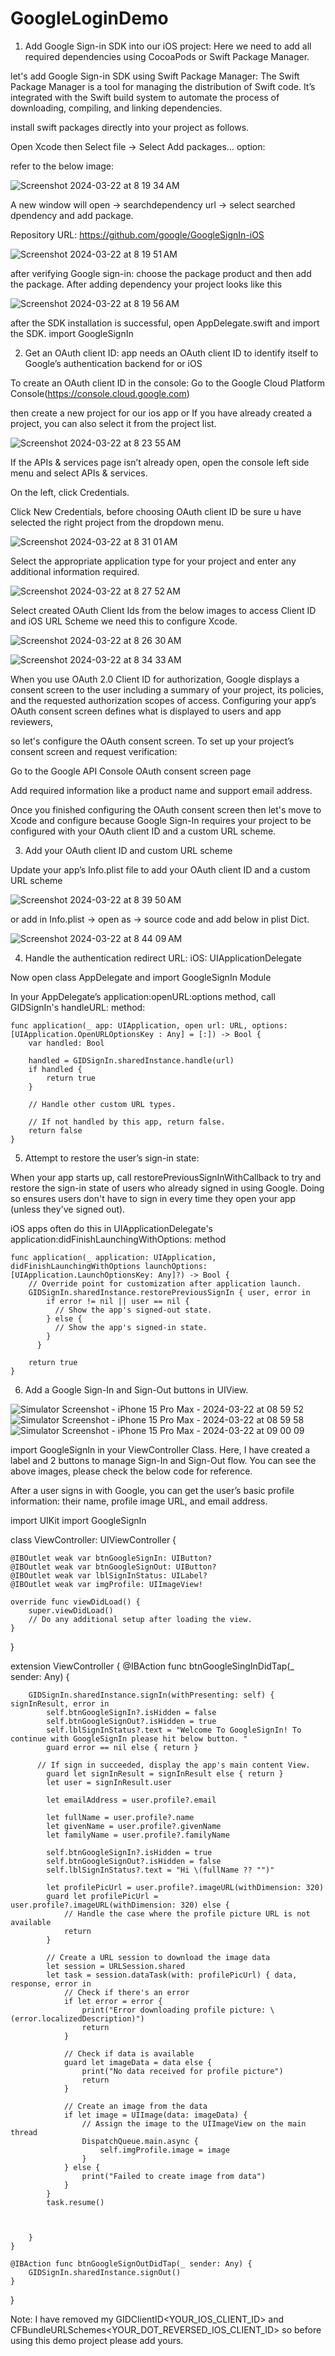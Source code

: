 # GoogleLoginDemo

1. Add Google Sign-in SDK into our iOS project:
Here we need to add all required dependencies using CocoaPods or Swift Package Manager.

let's add Google Sign-in SDK using Swift Package Manager: 
The Swift Package Manager is a tool for managing the distribution of Swift code. It’s integrated with the Swift build system to automate the process of downloading, compiling, and linking dependencies.

install swift packages directly into your project as follows.

Open Xcode then Select file → Select Add packages… option:

refer to the below image:

![Screenshot 2024-03-22 at 8 19 34 AM](https://github.com/KalpeshKalsariya/GoogleLoginDemo/assets/38584779/8b23ff41-362c-4479-88f8-209d9118606f)

A new window will open → searchdependency url → select searched dpendency and add package.

Repository URL: https://github.com/google/GoogleSignIn-iOS

![Screenshot 2024-03-22 at 8 19 51 AM](https://github.com/KalpeshKalsariya/GoogleLoginDemo/assets/38584779/8c83c942-92f9-49b4-b1be-81a30e727e9d)

after verifying Google sign-in: choose the package product and then add the package. After adding dependency your project looks like this

![Screenshot 2024-03-22 at 8 19 56 AM](https://github.com/KalpeshKalsariya/GoogleLoginDemo/assets/38584779/98132d1c-1fa0-4e41-b4fb-94aba86ba27c)

after the SDK installation is successful, open AppDelegate.swift and import the SDK. import GoogleSignIn

2. Get an OAuth client ID: app needs an OAuth client ID to identify itself to Google’s authentication backend for or iOS

To create an OAuth client ID in the console: Go to the Google Cloud Platform Console(https://console.cloud.google.com)

then create a new project for our ios app or If you have already created a project, you can also select it from the project list.

![Screenshot 2024-03-22 at 8 23 55 AM](https://github.com/KalpeshKalsariya/GoogleLoginDemo/assets/38584779/087f5857-7195-4fbd-8e61-6aec32f751ae)

If the APIs & services page isn’t already open, open the console left side menu and select APIs & services.

On the left, click Credentials.

Click New Credentials, before choosing OAuth client ID be sure u have selected the right project from the dropdown menu.

![Screenshot 2024-03-22 at 8 31 01 AM](https://github.com/KalpeshKalsariya/GoogleLoginDemo/assets/38584779/b43e1d02-371b-464b-8381-628ba472456f)

Select the appropriate application type for your project and enter any additional information required.

![Screenshot 2024-03-22 at 8 27 52 AM](https://github.com/KalpeshKalsariya/GoogleLoginDemo/assets/38584779/f7524857-1e78-404f-9bd3-90a028b45e33)

Select created OAuth Client Ids from the below images to access Client ID and iOS URL Scheme we need this to configure Xcode.

![Screenshot 2024-03-22 at 8 26 30 AM](https://github.com/KalpeshKalsariya/GoogleLoginDemo/assets/38584779/f77f8ebb-6ee8-4e49-82c7-b9d696982ae0)

![Screenshot 2024-03-22 at 8 34 33 AM](https://github.com/KalpeshKalsariya/GoogleLoginDemo/assets/38584779/06288016-9bb1-4252-8fc8-7ae7e68b3b98)

When you use OAuth 2.0 Client ID for authorization, Google displays a consent screen to the user including a summary of your project, its policies, and the requested authorization scopes of access. Configuring your app’s OAuth consent screen defines what is displayed to users and app reviewers,

so let's configure the OAuth consent screen. To set up your project’s consent screen and request verification:

Go to the Google API Console OAuth consent screen page

Add required information like a product name and support email address.

Once you finished configuring the OAuth consent screen then let's move to Xcode and configure because Google Sign-In requires your project to be configured with your OAuth client ID and a custom URL scheme.

3. Add your OAuth client ID and custom URL scheme

Update your app’s Info.plist file to add your OAuth client ID and a custom URL scheme

![Screenshot 2024-03-22 at 8 39 50 AM](https://github.com/KalpeshKalsariya/GoogleLoginDemo/assets/38584779/ae8164b9-dd42-4d9e-849a-825eecbf0397)

or add in Info.plist → open as → source code and add below in plist Dict.

![Screenshot 2024-03-22 at 8 44 09 AM](https://github.com/KalpeshKalsariya/GoogleLoginDemo/assets/38584779/cfae121a-9959-47d9-8cd5-534ff391adab)

4. Handle the authentication redirect URL: iOS: UIApplicationDelegate

Now open class AppDelegate and import GoogleSignIn Module

In your AppDelegate’s application:openURL:options method, call GIDSignIn's handleURL: method:



    func application(_ app: UIApplication, open url: URL, options: [UIApplication.OpenURLOptionsKey : Any] = [:]) -> Bool {
        var handled: Bool
        
        handled = GIDSignIn.sharedInstance.handle(url)
        if handled {
            return true
        }
        
        // Handle other custom URL types.
        
        // If not handled by this app, return false.
        return false
    }

5. Attempt to restore the user’s sign-in state:

When your app starts up, call restorePreviousSignInWithCallback to try and restore the sign-in state of users who already signed in using Google. Doing so ensures users don't have to sign in every time they open your app (unless they've signed out).

iOS apps often do this in UIApplicationDelegate's application:didFinishLaunchingWithOptions: method


    func application(_ application: UIApplication, didFinishLaunchingWithOptions launchOptions: [UIApplication.LaunchOptionsKey: Any]?) -> Bool {
        // Override point for customization after application launch.
        GIDSignIn.sharedInstance.restorePreviousSignIn { user, error in
            if error != nil || user == nil {
              // Show the app's signed-out state.
            } else {
              // Show the app's signed-in state.
            }
          }
        
        return true
    }


6. Add a Google Sign-In and Sign-Out buttons in UIView.

![Simulator Screenshot - iPhone 15 Pro Max - 2024-03-22 at 08 59 52](https://github.com/KalpeshKalsariya/GoogleLoginDemo/assets/38584779/2954a0cc-5fcc-4635-b89d-38df8a974cfd)
![Simulator Screenshot - iPhone 15 Pro Max - 2024-03-22 at 08 59 58](https://github.com/KalpeshKalsariya/GoogleLoginDemo/assets/38584779/cb257296-d190-428a-abb6-fb27919d535f)
![Simulator Screenshot - iPhone 15 Pro Max - 2024-03-22 at 09 00 09](https://github.com/KalpeshKalsariya/GoogleLoginDemo/assets/38584779/1c3ed0ca-8f86-44bd-aac5-5b81f98ecc8a)

import GoogleSignIn in your ViewController Class. Here, I have created a label and 2 buttons to manage Sign-In and Sign-Out flow. You can see the above images, please check the below code for reference.

After a user signs in with Google, you can get the user’s basic profile information: their name, profile image URL, and email address.



import UIKit
import GoogleSignIn

class ViewController: UIViewController {

    @IBOutlet weak var btnGoogleSignIn: UIButton?
    @IBOutlet weak var btnGoogleSignOut: UIButton?
    @IBOutlet weak var lblSignInStatus: UILabel?
    @IBOutlet weak var imgProfile: UIImageView!
    
    override func viewDidLoad() {
        super.viewDidLoad()        
        // Do any additional setup after loading the view.
    }


}

extension ViewController {
    @IBAction func btnGoogleSingInDidTap(_ sender: Any) {
        
        GIDSignIn.sharedInstance.signIn(withPresenting: self) { signInResult, error in
            self.btnGoogleSignIn?.isHidden = false
            self.btnGoogleSignOut?.isHidden = true
            self.lblSignInStatus?.text = "Welcome To GoogleSignIn! To continue with GoogleSignIn please hit below button. "
            guard error == nil else { return }

          // If sign in succeeded, display the app's main content View.
            guard let signInResult = signInResult else { return }
            let user = signInResult.user

            let emailAddress = user.profile?.email

            let fullName = user.profile?.name
            let givenName = user.profile?.givenName
            let familyName = user.profile?.familyName
            
            self.btnGoogleSignIn?.isHidden = true
            self.btnGoogleSignOut?.isHidden = false
            self.lblSignInStatus?.text = "Hi \(fullName ?? "")"
            
            let profilePicUrl = user.profile?.imageURL(withDimension: 320)
            guard let profilePicUrl = user.profile?.imageURL(withDimension: 320) else {
                // Handle the case where the profile picture URL is not available
                return
            }

            // Create a URL session to download the image data
            let session = URLSession.shared
            let task = session.dataTask(with: profilePicUrl) { data, response, error in
                // Check if there's an error
                if let error = error {
                    print("Error downloading profile picture: \(error.localizedDescription)")
                    return
                }

                // Check if data is available
                guard let imageData = data else {
                    print("No data received for profile picture")
                    return
                }

                // Create an image from the data
                if let image = UIImage(data: imageData) {
                    // Assign the image to the UIImageView on the main thread
                    DispatchQueue.main.async {
                        self.imgProfile.image = image
                    }
                } else {
                    print("Failed to create image from data")
                }
            }
            task.resume()
            
            
             
        }
    }
    
    @IBAction func btnGoogleSignOutDidTap(_ sender: Any) {
        GIDSignIn.sharedInstance.signOut()
    }
}

Note: I have removed my GIDClientID<YOUR_IOS_CLIENT_ID> and CFBundleURLSchemes<YOUR_DOT_REVERSED_IOS_CLIENT_ID> so before using this demo project please add yours.
